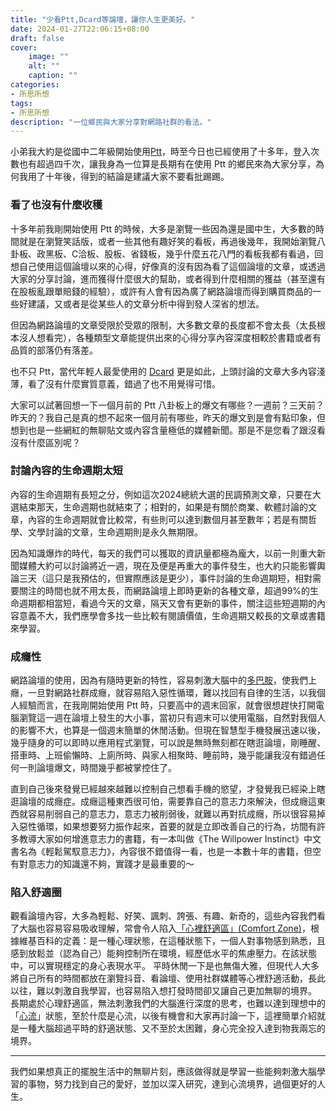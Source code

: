 ```yaml
---
title: "少看Ptt,Dcard等論壇，讓你人生更美好。"
date: 2024-01-27T22:06:15+08:00
draft: false
cover:
    image: ""
    alt: ""
    caption: ""
categories:
- 所思所想
tags: 
- 所思所想
description: "一位鄉民與大家分享對網路社群的看法。"
---
```


小弟我大約是從國中二年級開始使用[Ptt](https://zh.wikipedia.org/wiki/%E6%89%B9%E8%B8%A2%E8%B8%A2)，時至今日也已經使用了十多年，登入次數也有超過四千次，讓我身為一位算是長期有在使用 Ptt 的鄉民來為大家分享，為何我用了十年後，得到的結論是建議大家不要看批踢踢。

### 看了也沒有什麼收穫
十多年前我剛開始使用 Ptt 的時候，大多是瀏覽一些因為還是國中生，大多數的時間就是在瀏覽笑話版，或者一些其他有趣好笑的看板，再過後幾年，我開始瀏覽八卦板、政黑板、C洽板、股板、省錢板，幾乎什麼五花八門的看板我都有看過，回想自己使用這個論壇以來的心得，好像真的沒有因為看了這個論壇的文章，或透過大家的分享討論，進而獲得什麼很大的幫助，或者得到什麼相關的獲益（甚至還有在股板亂跟單賠錢的經驗），或許有人會有因為廣了網路論壇而得到購買商品的一些好建議，又或者是從某些人的文章分析中得到發人深省的想法。

但因為網路論壇的文章受限於受眾的限制，大多數文章的長度都不會太長（太長根本沒人想看完），各種類型文章能提供出來的心得分享內容深度相較於書籍或者有品質的部落仍有落差。

也不只 Ptt，當代年輕人最愛使用的 [Dcard](https://zh.wikipedia.org/wiki/Dcard) 更是如此，上頭討論的文章大多內容淺薄，看了沒有什麼實質意義，錯過了也不用覺得可惜。

大家可以試著回想一下一個月前的 Ptt 八卦板上的爆文有哪些？一週前？三天前？昨天的？我自己是真的想不起來一個月前有哪些，昨天的爆文到是會有點印象，但想到也是一些網紅的無聊貼文或內容含量極低的媒體新聞。那是不是您看了跟沒看沒有什麼區別呢？

### 討論內容的生命週期太短
內容的生命週期有長短之分，例如這次2024總統大選的民調預測文章，只要在大選結束那天，生命週期也就結束了；相對的，如果是有關於商業、軟體討論的文章，內容的生命週期就會比較常，有些則可以達到數個月甚至數年；若是有關哲學、文學討論的文章，生命週期則是永久無期限。

因為知識爆炸的時代，每天的我們可以獲取的資訊量都極為龐大，以前一則重大新聞媒體大約可以討論將近一週，現在及便是再重大的事件發生，也大約只能影響輿論三天（這只是我預估的，但實際應該是更少），事件討論的生命週期短，相對需要關注的時間也就不用太長，而網路論壇上即時更新的各種文章，超過99%的生命週期都相當短，看過今天的文章，隔天又會有更新的事件，關注這些短週期的內容意義不大，我們應學會多找一些比較有閱讀價值，生命週期又較長的文章或書籍來學習。

### 成癮性
網路論壇的使用，因為有隨時更新的特性，容易刺激大腦中的[多巴胺](https://zh.wikipedia.org/zh-tw/%E5%A4%9A%E5%B7%B4%E8%83%BA)，使我們上癮，一旦對網路社群成癮，就容易陷入惡性循環，難以找回有自律的生活，以我個人經驗而言，在我剛開始使用 Ptt 時，只要高中的週末回家，就會很想趕快打開電腦瀏覽這一週在論壇上發生的大小事，當初只有週末可以使用電腦，自然對我個人的影響不大，也算是一個週末簡單的休閒活動。但現在智慧型手機發展迅速以後，幾乎隨身的可以即時以應用程式瀏覽，可以說是無時無刻都在瞎逛論壇，剛睡醒、搭車時、上班偷懶時、上廁所時、與家人相聚時、睡前時，幾乎能讓我沒有錯過任何一則論壇爆文，時間幾乎都被掌控住了。

直到自己後來發覺已經越來越難以控制自己想看手機的慾望，才發覺我已經染上瞎逛論壇的成癮症。成癮這種東西很可怕，需要靠自己的意志力來解決，但成癮這東西就容易削弱自己的意志力，意志力被削弱後，就難以再對抗成癮，所以很容易掉入惡性循環，如果想要努力振作起來，首要的就是立即改善自己的行為，坊間有許多教導大家如何增進意志力的書籍，有一本叫做《The Willpower Instinct》中文書名為《輕鬆駕馭意志力》，內容很不錯值得一看，也是一本數十年的書籍，但空有對意志力的知識還不夠，實踐才是最重要的～

### 陷入舒適圈
觀看論壇內容，大多為輕鬆、好笑、諷刺、誇張、有趣、新奇的，這些內容我們看了大腦也容易容易吸收理解，常會令人陷入[「心裡舒適區」(Comfort Zone)](https://zh.wikipedia.org/zh-tw/%E8%88%92%E9%80%82%E5%8C%BA)，根據維基百科的定義：是一種心理狀態，在這種狀態下，一個人對事物感到熟悉，且感到放鬆並（認為自己）能夠控制所在環境，經歷低水平的焦慮壓力。在該狀態中，可以實現穩定的身心表現水平。
平時休閒一下是也無傷大雅，但現代人大多將自己所有的時間都放在瀏覽抖音、看論壇、使用社群媒體等心裡舒適活動，長此以往，難以刺激自我學習，也容易陷入想打發時間卻又讓自己更加無聊的境界。
長期處於心理舒適區，無法刺激我們的大腦進行深度的思考，也難以達到理想中的「[心流](https://zh.wikipedia.org/wiki/%E5%BF%83%E6%B5%81%E7%90%86%E8%AB%96)」狀態，至於什麼是心流，以後有機會和大家再討論一下，這裡簡單介紹就是一種大腦超過平時的舒適狀態、又不至於太困難，身心完全投入達到物我兩忘的境界。

-------------------------------------------------

我們如果想真正的擺脫生活中的無聊片刻，應該做得就是學習一些能夠刺激大腦學習的事物，努力找到自己的愛好，並加以深入研究，達到心流境界，過個更好的人生。



